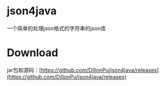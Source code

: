 # json4java
一个简单的处理json格式的字符串的json库

# Download
jar包和源码：[https://github.com/DillonPu/json4java/releases](https://github.com/DillonPu/json4java/releases)



